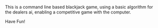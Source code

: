 This is a command line based blackjack game, using a basic algorithm for the dealers ai, enabling a competitive game with the computer.

Have Fun!
